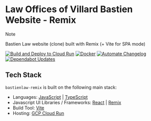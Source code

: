 # Law Offices of Villard Bastien Website - Remix

> [!NOTE]
> Bastien Law website (clone) built with Remix (+ Vite for SPA mode)

<!-- BADGES:Start -->
[![Build and Deploy to Cloud Run](https://github.com/noclocks/bastienlaw-remix/actions/workflows/google-cloudrun-docker.yml/badge.svg)](https://github.com/noclocks/bastienlaw-remix/actions/workflows/google-cloudrun-docker.yml)
[![Docker](https://github.com/noclocks/bastienlaw-remix/actions/workflows/docker.yml/badge.svg)](https://github.com/noclocks/bastienlaw-remix/actions/workflows/docker.yml)
[![Automate Changelog](https://github.com/noclocks/bastienlaw-remix/actions/workflows/changelog.yml/badge.svg)](https://github.com/noclocks/bastienlaw-remix/actions/workflows/changelog.yml)
[![Dependabot Updates](https://github.com/noclocks/bastienlaw-remix/actions/workflows/dependabot/dependabot-updates/badge.svg)](https://github.com/noclocks/bastienlaw-remix/actions/workflows/dependabot/dependabot-updates)
<!-- BADGES:End -->

## Tech Stack

`bastienlaw-remix` is built on the following main stack:

- Languages: [JavaScript](https://developer.mozilla.org/en-US/docs/Web/JavaScript) | [TypeScript](http://www.typescriptlang.org)
- Javascript UI Libraries / Frameworks: [React](https://reactjs.org/) | [Remix](https://remix.run)
- Build Tool: [Vite](https://vitejs.dev/)
- Hosting: [GCP Cloud Run](https://console.cloud.google.com/run)

